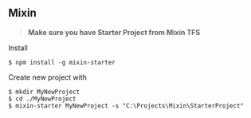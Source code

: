 ## Mixin 
> **Make sure you have Starter Project from Mixin TFS**

Install 

    $ npm install -g mixin-starter
	
Create new project with

    $ mkdir MyNewProject
    $ cd ./MyNewProject
    $ mixin-starter MyNewProject -s "C:\Projects\Mixin\StarterProject"

